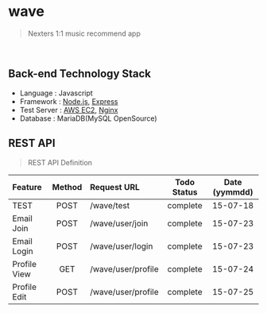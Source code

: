 # wave
> Nexters 1:1 music recommend app

&nbsp;

## Back-end Technology Stack
  
- Language : Javascript
- Framework : [Node.js](https://nodejs.org/), [Express](http://expressjs.com/)
- Test Server : [AWS EC2](http://aws.amazon.com/ko/ec2/), [Nginx](http://nginx.org/) 
- Database : MariaDB(MySQL OpenSource)

## REST API 
> REST API Definition

| Feature |	Method	| Request URL | Todo Status | Date (yymmdd) |
| :------------ |	:-------:	| :-----------------| :--------: | :----: |
| TEST |	POST	| /wave/test | complete | 15-07-18  |
| Email Join |	POST	| /wave/user/join | complete | 15-07-23  |
| Email Login |	POST	| /wave/user/login | complete | 15-07-23  |
| Profile View |	GET	| /wave/user/profile | complete | 15-07-24  |
| Profile Edit |	POST	| /wave/user/profile | complete | 15-07-25  |
